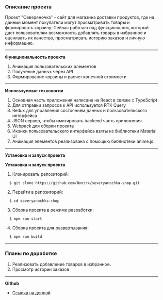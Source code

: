 ### Описание проекта
Проект "Северяночка" - сайт для магазина доставки продуктов, где на данный момент покупатели могут просматривать товары и формировать корзину. Сейчас работаю над функционалом, который даст пользователям возможность добавлять товары в избранное и оценивать их качество, просматривать историю заказов и личную информацию.

------------------------------------------------------------------------

**Функциональность проекта**

1. Анимация пользовательских элементов
2. Получение данных через API
3. Формирование корзины и расчет конечной стоимости

------------------------------------------------------------------------

**Используемые технологии**

1. Основная часть приложения написана на React в связке с TypeScript
2. Для отправки запросов к API используется RTK Query
3. Redux для управления состоянием данных и пользовательского интерфейса
4. JSON сервер, чтобы имитировать backend часть приложения
5. Webpack для сборки проекта
6. Иконки пользовательского интерфейса взяты из библиотеки Material UI
7. Анимация элементов реализована с помощью библиотеки anime.js

------------------------------------------------------------------------

**Установка и запуск проекта**

**Установка и запуск проекта**

1. Клонировать репозиторий:
```
  $ git clone https://github.com/Nxxtrx/severyanochka-shop.git
```
2. Перейти в репозиторий:
```
  $ cd severyanochka-shop
```
3. Сборка проекта в режиме разработки:
```
  $ npm run start
```
4. Сборка проекта для развертывания:
```
  $ npm run build
```

------------------------------------------------------------------------
  
### Планы по доработке

1. Реализовать добавление товаров в избранное.
2. Просмотр истории заказов
   
------------------------------------------------------------------------

**Github**

* [Ссылка на деплой](https://severyanochka-shop.vercel.app/)
